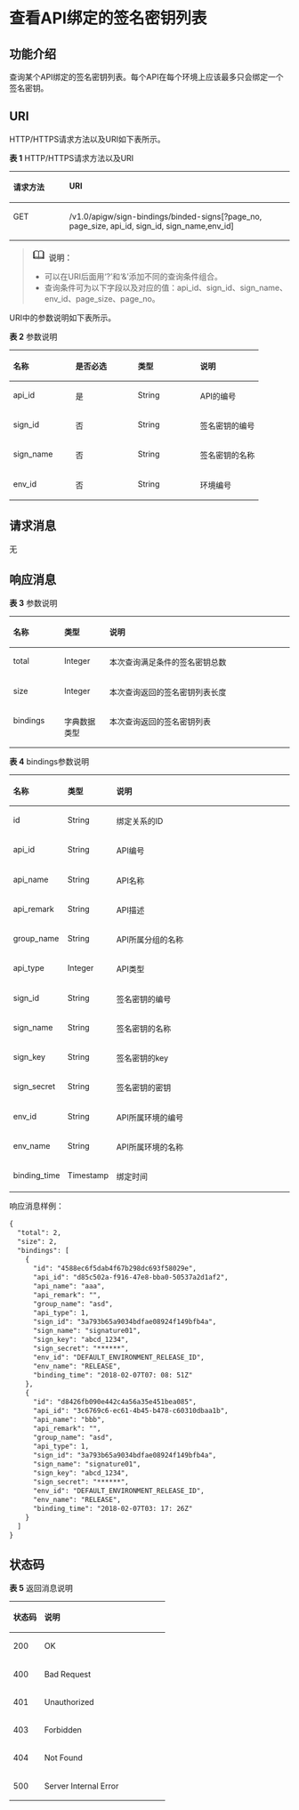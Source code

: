 # 查看API绑定的签名密钥列表<a name="apig-zh-api-180713144"></a>

## 功能介绍<a name="section5517300"></a>

查询某个API绑定的签名密钥列表。每个API在每个环境上应该最多只会绑定一个签名密钥。

## URI<a name="section49655705"></a>

HTTP/HTTPS请求方法以及URI如下表所示。

**表 1**  HTTP/HTTPS请求方法以及URI

<a name="table20364239"></a>
<table><thead align="left"><tr id="row13477612"><th class="cellrowborder" valign="top" width="20%" id="mcps1.2.3.1.1"><p id="p17944826"><a name="p17944826"></a><a name="p17944826"></a>请求方法</p>
</th>
<th class="cellrowborder" valign="top" width="80%" id="mcps1.2.3.1.2"><p id="p44244812"><a name="p44244812"></a><a name="p44244812"></a>URI</p>
</th>
</tr>
</thead>
<tbody><tr id="row27060043"><td class="cellrowborder" valign="top" width="20%" headers="mcps1.2.3.1.1 "><p id="p44379870"><a name="p44379870"></a><a name="p44379870"></a>GET</p>
</td>
<td class="cellrowborder" valign="top" width="80%" headers="mcps1.2.3.1.2 "><p id="p37999726"><a name="p37999726"></a><a name="p37999726"></a>/v1.0/apigw/sign-bindings/binded-signs[?page_no, page_size, api_id, sign_id, sign_name,env_id]</p>
</td>
</tr>
</tbody>
</table>

>![](public_sys-resources/icon-note.gif) **说明：**   
>-   可以在URI后面用‘?’和‘&’添加不同的查询条件组合。  
>-   查询条件可为以下字段以及对应的值：api\_id、sign\_id、sign\_name、env\_id、page\_size、page\_no。  

URI中的参数说明如下表所示。

**表 2**  参数说明

<a name="table11837592"></a>
<table><thead align="left"><tr id="row47015449"><th class="cellrowborder" valign="top" width="25%" id="mcps1.2.5.1.1"><p id="p50155053"><a name="p50155053"></a><a name="p50155053"></a>名称</p>
</th>
<th class="cellrowborder" valign="top" width="25%" id="mcps1.2.5.1.2"><p id="p36027493"><a name="p36027493"></a><a name="p36027493"></a>是否必选</p>
</th>
<th class="cellrowborder" valign="top" width="25%" id="mcps1.2.5.1.3"><p id="p32545834"><a name="p32545834"></a><a name="p32545834"></a>类型</p>
</th>
<th class="cellrowborder" valign="top" width="25%" id="mcps1.2.5.1.4"><p id="p18966883"><a name="p18966883"></a><a name="p18966883"></a>说明</p>
</th>
</tr>
</thead>
<tbody><tr id="row59922553"><td class="cellrowborder" valign="top" width="25%" headers="mcps1.2.5.1.1 "><p id="p21888595"><a name="p21888595"></a><a name="p21888595"></a>api_id</p>
</td>
<td class="cellrowborder" valign="top" width="25%" headers="mcps1.2.5.1.2 "><p id="p28145753"><a name="p28145753"></a><a name="p28145753"></a>是</p>
</td>
<td class="cellrowborder" valign="top" width="25%" headers="mcps1.2.5.1.3 "><p id="p65213557"><a name="p65213557"></a><a name="p65213557"></a>String</p>
</td>
<td class="cellrowborder" valign="top" width="25%" headers="mcps1.2.5.1.4 "><p id="p47806732"><a name="p47806732"></a><a name="p47806732"></a>API的编号</p>
</td>
</tr>
<tr id="row27607410"><td class="cellrowborder" valign="top" width="25%" headers="mcps1.2.5.1.1 "><p id="p21607760"><a name="p21607760"></a><a name="p21607760"></a>sign_id</p>
</td>
<td class="cellrowborder" valign="top" width="25%" headers="mcps1.2.5.1.2 "><p id="p5398110"><a name="p5398110"></a><a name="p5398110"></a>否</p>
</td>
<td class="cellrowborder" valign="top" width="25%" headers="mcps1.2.5.1.3 "><p id="p34593732"><a name="p34593732"></a><a name="p34593732"></a>String</p>
</td>
<td class="cellrowborder" valign="top" width="25%" headers="mcps1.2.5.1.4 "><p id="p50628907"><a name="p50628907"></a><a name="p50628907"></a>签名密钥的编号</p>
</td>
</tr>
<tr id="row53006982"><td class="cellrowborder" valign="top" width="25%" headers="mcps1.2.5.1.1 "><p id="p65707153"><a name="p65707153"></a><a name="p65707153"></a>sign_name</p>
</td>
<td class="cellrowborder" valign="top" width="25%" headers="mcps1.2.5.1.2 "><p id="p20679152"><a name="p20679152"></a><a name="p20679152"></a>否</p>
</td>
<td class="cellrowborder" valign="top" width="25%" headers="mcps1.2.5.1.3 "><p id="p64398604"><a name="p64398604"></a><a name="p64398604"></a>String</p>
</td>
<td class="cellrowborder" valign="top" width="25%" headers="mcps1.2.5.1.4 "><p id="p48904396"><a name="p48904396"></a><a name="p48904396"></a>签名密钥的名称</p>
</td>
</tr>
<tr id="row37486381"><td class="cellrowborder" valign="top" width="25%" headers="mcps1.2.5.1.1 "><p id="p16498015"><a name="p16498015"></a><a name="p16498015"></a>env_id</p>
</td>
<td class="cellrowborder" valign="top" width="25%" headers="mcps1.2.5.1.2 "><p id="p61270825"><a name="p61270825"></a><a name="p61270825"></a>否</p>
</td>
<td class="cellrowborder" valign="top" width="25%" headers="mcps1.2.5.1.3 "><p id="p63989812"><a name="p63989812"></a><a name="p63989812"></a>String</p>
</td>
<td class="cellrowborder" valign="top" width="25%" headers="mcps1.2.5.1.4 "><p id="p15792296"><a name="p15792296"></a><a name="p15792296"></a>环境编号</p>
</td>
</tr>
</tbody>
</table>

## 请求消息<a name="section44248161"></a>

无

## 响应消息<a name="section27331307"></a>

**表 3**  参数说明

<a name="table9287199"></a>
<table><thead align="left"><tr id="row24571637"><th class="cellrowborder" valign="top" width="18.18%" id="mcps1.2.4.1.1"><p id="p44145606"><a name="p44145606"></a><a name="p44145606"></a>名称</p>
</th>
<th class="cellrowborder" valign="top" width="16.16%" id="mcps1.2.4.1.2"><p id="p19024372"><a name="p19024372"></a><a name="p19024372"></a>类型</p>
</th>
<th class="cellrowborder" valign="top" width="65.66%" id="mcps1.2.4.1.3"><p id="p64579174"><a name="p64579174"></a><a name="p64579174"></a>说明</p>
</th>
</tr>
</thead>
<tbody><tr id="row63530629"><td class="cellrowborder" valign="top" width="18.18%" headers="mcps1.2.4.1.1 "><p id="p45707320"><a name="p45707320"></a><a name="p45707320"></a>total</p>
</td>
<td class="cellrowborder" valign="top" width="16.16%" headers="mcps1.2.4.1.2 "><p id="p11305448"><a name="p11305448"></a><a name="p11305448"></a>Integer</p>
</td>
<td class="cellrowborder" valign="top" width="65.66%" headers="mcps1.2.4.1.3 "><p id="p43326076"><a name="p43326076"></a><a name="p43326076"></a>本次查询满足条件的签名密钥总数</p>
</td>
</tr>
<tr id="row54390367"><td class="cellrowborder" valign="top" width="18.18%" headers="mcps1.2.4.1.1 "><p id="p43543621"><a name="p43543621"></a><a name="p43543621"></a>size</p>
</td>
<td class="cellrowborder" valign="top" width="16.16%" headers="mcps1.2.4.1.2 "><p id="p37372419"><a name="p37372419"></a><a name="p37372419"></a>Integer</p>
</td>
<td class="cellrowborder" valign="top" width="65.66%" headers="mcps1.2.4.1.3 "><p id="p7267138"><a name="p7267138"></a><a name="p7267138"></a>本次查询返回的签名密钥列表长度</p>
</td>
</tr>
<tr id="row65404250"><td class="cellrowborder" valign="top" width="18.18%" headers="mcps1.2.4.1.1 "><p id="p63252860"><a name="p63252860"></a><a name="p63252860"></a>bindings</p>
</td>
<td class="cellrowborder" valign="top" width="16.16%" headers="mcps1.2.4.1.2 "><p id="p23208051"><a name="p23208051"></a><a name="p23208051"></a>字典数据类型</p>
</td>
<td class="cellrowborder" valign="top" width="65.66%" headers="mcps1.2.4.1.3 "><p id="p804007"><a name="p804007"></a><a name="p804007"></a>本次查询返回的签名密钥列表</p>
</td>
</tr>
</tbody>
</table>

**表 4**  bindings参数说明

<a name="table65124607"></a>
<table><thead align="left"><tr id="row33193740"><th class="cellrowborder" valign="top" width="18.18%" id="mcps1.2.4.1.1"><p id="p4338391"><a name="p4338391"></a><a name="p4338391"></a>名称</p>
</th>
<th class="cellrowborder" valign="top" width="16.16%" id="mcps1.2.4.1.2"><p id="p15865395"><a name="p15865395"></a><a name="p15865395"></a>类型</p>
</th>
<th class="cellrowborder" valign="top" width="65.66%" id="mcps1.2.4.1.3"><p id="p10028615"><a name="p10028615"></a><a name="p10028615"></a>说明</p>
</th>
</tr>
</thead>
<tbody><tr id="row7011516"><td class="cellrowborder" valign="top" width="18.18%" headers="mcps1.2.4.1.1 "><p id="p31061946"><a name="p31061946"></a><a name="p31061946"></a>id</p>
</td>
<td class="cellrowborder" valign="top" width="16.16%" headers="mcps1.2.4.1.2 "><p id="p32989672"><a name="p32989672"></a><a name="p32989672"></a>String</p>
</td>
<td class="cellrowborder" valign="top" width="65.66%" headers="mcps1.2.4.1.3 "><p id="p54917742"><a name="p54917742"></a><a name="p54917742"></a>绑定关系的ID</p>
</td>
</tr>
<tr id="row24497634"><td class="cellrowborder" valign="top" width="18.18%" headers="mcps1.2.4.1.1 "><p id="p38151328"><a name="p38151328"></a><a name="p38151328"></a>api_id</p>
</td>
<td class="cellrowborder" valign="top" width="16.16%" headers="mcps1.2.4.1.2 "><p id="p3249867"><a name="p3249867"></a><a name="p3249867"></a>String</p>
</td>
<td class="cellrowborder" valign="top" width="65.66%" headers="mcps1.2.4.1.3 "><p id="p61912650"><a name="p61912650"></a><a name="p61912650"></a>API编号</p>
</td>
</tr>
<tr id="row20342941"><td class="cellrowborder" valign="top" width="18.18%" headers="mcps1.2.4.1.1 "><p id="p37165494"><a name="p37165494"></a><a name="p37165494"></a>api_name</p>
</td>
<td class="cellrowborder" valign="top" width="16.16%" headers="mcps1.2.4.1.2 "><p id="p57614999"><a name="p57614999"></a><a name="p57614999"></a>String</p>
</td>
<td class="cellrowborder" valign="top" width="65.66%" headers="mcps1.2.4.1.3 "><p id="p36303337"><a name="p36303337"></a><a name="p36303337"></a>API名称</p>
</td>
</tr>
<tr id="row58294579"><td class="cellrowborder" valign="top" width="18.18%" headers="mcps1.2.4.1.1 "><p id="p24240497"><a name="p24240497"></a><a name="p24240497"></a>api_remark</p>
</td>
<td class="cellrowborder" valign="top" width="16.16%" headers="mcps1.2.4.1.2 "><p id="p17323251"><a name="p17323251"></a><a name="p17323251"></a>String</p>
</td>
<td class="cellrowborder" valign="top" width="65.66%" headers="mcps1.2.4.1.3 "><p id="p61006114"><a name="p61006114"></a><a name="p61006114"></a>API描述</p>
</td>
</tr>
<tr id="row12184117"><td class="cellrowborder" valign="top" width="18.18%" headers="mcps1.2.4.1.1 "><p id="p47389458"><a name="p47389458"></a><a name="p47389458"></a>group_name</p>
</td>
<td class="cellrowborder" valign="top" width="16.16%" headers="mcps1.2.4.1.2 "><p id="p13340879"><a name="p13340879"></a><a name="p13340879"></a>String</p>
</td>
<td class="cellrowborder" valign="top" width="65.66%" headers="mcps1.2.4.1.3 "><p id="p6869396"><a name="p6869396"></a><a name="p6869396"></a>API所属分组的名称</p>
</td>
</tr>
<tr id="row61824570"><td class="cellrowborder" valign="top" width="18.18%" headers="mcps1.2.4.1.1 "><p id="p41734239"><a name="p41734239"></a><a name="p41734239"></a>api_type</p>
</td>
<td class="cellrowborder" valign="top" width="16.16%" headers="mcps1.2.4.1.2 "><p id="p25030176"><a name="p25030176"></a><a name="p25030176"></a>Integer</p>
</td>
<td class="cellrowborder" valign="top" width="65.66%" headers="mcps1.2.4.1.3 "><p id="p14178407"><a name="p14178407"></a><a name="p14178407"></a>API类型</p>
</td>
</tr>
<tr id="row60496799"><td class="cellrowborder" valign="top" width="18.18%" headers="mcps1.2.4.1.1 "><p id="p1293671"><a name="p1293671"></a><a name="p1293671"></a>sign_id</p>
</td>
<td class="cellrowborder" valign="top" width="16.16%" headers="mcps1.2.4.1.2 "><p id="p37678503"><a name="p37678503"></a><a name="p37678503"></a>String</p>
</td>
<td class="cellrowborder" valign="top" width="65.66%" headers="mcps1.2.4.1.3 "><p id="p32059912"><a name="p32059912"></a><a name="p32059912"></a>签名密钥的编号</p>
</td>
</tr>
<tr id="row20103756"><td class="cellrowborder" valign="top" width="18.18%" headers="mcps1.2.4.1.1 "><p id="p17791553"><a name="p17791553"></a><a name="p17791553"></a>sign_name</p>
</td>
<td class="cellrowborder" valign="top" width="16.16%" headers="mcps1.2.4.1.2 "><p id="p31829674"><a name="p31829674"></a><a name="p31829674"></a>String</p>
</td>
<td class="cellrowborder" valign="top" width="65.66%" headers="mcps1.2.4.1.3 "><p id="p28066800"><a name="p28066800"></a><a name="p28066800"></a>签名密钥的名称</p>
</td>
</tr>
<tr id="row51274609"><td class="cellrowborder" valign="top" width="18.18%" headers="mcps1.2.4.1.1 "><p id="p59602636"><a name="p59602636"></a><a name="p59602636"></a>sign_key</p>
</td>
<td class="cellrowborder" valign="top" width="16.16%" headers="mcps1.2.4.1.2 "><p id="p63084216"><a name="p63084216"></a><a name="p63084216"></a>String</p>
</td>
<td class="cellrowborder" valign="top" width="65.66%" headers="mcps1.2.4.1.3 "><p id="p9547868"><a name="p9547868"></a><a name="p9547868"></a>签名密钥的key</p>
</td>
</tr>
<tr id="row18821955"><td class="cellrowborder" valign="top" width="18.18%" headers="mcps1.2.4.1.1 "><p id="p48183407"><a name="p48183407"></a><a name="p48183407"></a>sign_secret</p>
</td>
<td class="cellrowborder" valign="top" width="16.16%" headers="mcps1.2.4.1.2 "><p id="p10541928"><a name="p10541928"></a><a name="p10541928"></a>String</p>
</td>
<td class="cellrowborder" valign="top" width="65.66%" headers="mcps1.2.4.1.3 "><p id="p48589845"><a name="p48589845"></a><a name="p48589845"></a>签名密钥的密钥</p>
</td>
</tr>
<tr id="row34655427"><td class="cellrowborder" valign="top" width="18.18%" headers="mcps1.2.4.1.1 "><p id="p55626202"><a name="p55626202"></a><a name="p55626202"></a>env_id</p>
</td>
<td class="cellrowborder" valign="top" width="16.16%" headers="mcps1.2.4.1.2 "><p id="p9428505"><a name="p9428505"></a><a name="p9428505"></a>String</p>
</td>
<td class="cellrowborder" valign="top" width="65.66%" headers="mcps1.2.4.1.3 "><p id="p25511465"><a name="p25511465"></a><a name="p25511465"></a>API所属环境的编号</p>
</td>
</tr>
<tr id="row28276599"><td class="cellrowborder" valign="top" width="18.18%" headers="mcps1.2.4.1.1 "><p id="p8703171"><a name="p8703171"></a><a name="p8703171"></a>env_name</p>
</td>
<td class="cellrowborder" valign="top" width="16.16%" headers="mcps1.2.4.1.2 "><p id="p33868211"><a name="p33868211"></a><a name="p33868211"></a>String</p>
</td>
<td class="cellrowborder" valign="top" width="65.66%" headers="mcps1.2.4.1.3 "><p id="p58970543"><a name="p58970543"></a><a name="p58970543"></a>API所属环境的名称</p>
</td>
</tr>
<tr id="row60972846"><td class="cellrowborder" valign="top" width="18.18%" headers="mcps1.2.4.1.1 "><p id="p39853480"><a name="p39853480"></a><a name="p39853480"></a>binding_time</p>
</td>
<td class="cellrowborder" valign="top" width="16.16%" headers="mcps1.2.4.1.2 "><p id="p6906467"><a name="p6906467"></a><a name="p6906467"></a>Timestamp</p>
</td>
<td class="cellrowborder" valign="top" width="65.66%" headers="mcps1.2.4.1.3 "><p id="p22552967"><a name="p22552967"></a><a name="p22552967"></a>绑定时间</p>
</td>
</tr>
</tbody>
</table>

响应消息样例：

```
{
  "total": 2,
  "size": 2,
  "bindings": [
    {
      "id": "4588ec6f5dab4f67b298dc693f58029e",
      "api_id": "d85c502a-f916-47e8-bba0-50537a2d1af2",
      "api_name": "aaa",
      "api_remark": "",
      "group_name": "asd",
      "api_type": 1,
      "sign_id": "3a793b65a9034bdfae08924f149bfb4a",
      "sign_name": "signature01",
      "sign_key": "abcd_1234",
      "sign_secret": "******",
      "env_id": "DEFAULT_ENVIRONMENT_RELEASE_ID",
      "env_name": "RELEASE",
      "binding_time": "2018-02-07T07: 08: 51Z"
    },
    {
      "id": "d8426fb090e442c4a56a35e451bea085",
      "api_id": "3c6769c6-ec61-4b45-b478-c60310dbaa1b",
      "api_name": "bbb",
      "api_remark": "",
      "group_name": "asd",
      "api_type": 1,
      "sign_id": "3a793b65a9034bdfae08924f149bfb4a",
      "sign_name": "signature01",
      "sign_key": "abcd_1234",
      "sign_secret": "******",
      "env_id": "DEFAULT_ENVIRONMENT_RELEASE_ID",
      "env_name": "RELEASE",
      "binding_time": "2018-02-07T03: 17: 26Z"
    }
  ]
}
```

## 状态码<a name="section62689135"></a>

**表 5**  返回消息说明

<a name="table41624107"></a>
<table><thead align="left"><tr id="row66873984"><th class="cellrowborder" valign="top" width="20%" id="mcps1.2.3.1.1"><p id="p48083630"><a name="p48083630"></a><a name="p48083630"></a>状态码</p>
</th>
<th class="cellrowborder" valign="top" width="80%" id="mcps1.2.3.1.2"><p id="p22139981"><a name="p22139981"></a><a name="p22139981"></a>说明</p>
</th>
</tr>
</thead>
<tbody><tr id="row33918813"><td class="cellrowborder" valign="top" width="20%" headers="mcps1.2.3.1.1 "><p id="p63069309"><a name="p63069309"></a><a name="p63069309"></a>200</p>
</td>
<td class="cellrowborder" valign="top" width="80%" headers="mcps1.2.3.1.2 "><p id="p50988816"><a name="p50988816"></a><a name="p50988816"></a>OK</p>
</td>
</tr>
<tr id="row7954866"><td class="cellrowborder" valign="top" width="20%" headers="mcps1.2.3.1.1 "><p id="p40364423"><a name="p40364423"></a><a name="p40364423"></a>400</p>
</td>
<td class="cellrowborder" valign="top" width="80%" headers="mcps1.2.3.1.2 "><p id="p48292816"><a name="p48292816"></a><a name="p48292816"></a>Bad Request</p>
</td>
</tr>
<tr id="row31982164"><td class="cellrowborder" valign="top" width="20%" headers="mcps1.2.3.1.1 "><p id="p40418471"><a name="p40418471"></a><a name="p40418471"></a>401</p>
</td>
<td class="cellrowborder" valign="top" width="80%" headers="mcps1.2.3.1.2 "><p id="p52670690"><a name="p52670690"></a><a name="p52670690"></a>Unauthorized</p>
</td>
</tr>
<tr id="row4274166"><td class="cellrowborder" valign="top" width="20%" headers="mcps1.2.3.1.1 "><p id="p10663202"><a name="p10663202"></a><a name="p10663202"></a>403</p>
</td>
<td class="cellrowborder" valign="top" width="80%" headers="mcps1.2.3.1.2 "><p id="p58413001"><a name="p58413001"></a><a name="p58413001"></a>Forbidden</p>
</td>
</tr>
<tr id="row55954967"><td class="cellrowborder" valign="top" width="20%" headers="mcps1.2.3.1.1 "><p id="p36058501"><a name="p36058501"></a><a name="p36058501"></a>404</p>
</td>
<td class="cellrowborder" valign="top" width="80%" headers="mcps1.2.3.1.2 "><p id="p35057443"><a name="p35057443"></a><a name="p35057443"></a>Not Found</p>
</td>
</tr>
<tr id="row47081531"><td class="cellrowborder" valign="top" width="20%" headers="mcps1.2.3.1.1 "><p id="p55507685"><a name="p55507685"></a><a name="p55507685"></a>500</p>
</td>
<td class="cellrowborder" valign="top" width="80%" headers="mcps1.2.3.1.2 "><p id="p6744143"><a name="p6744143"></a><a name="p6744143"></a>Server Internal Error</p>
</td>
</tr>
</tbody>
</table>

